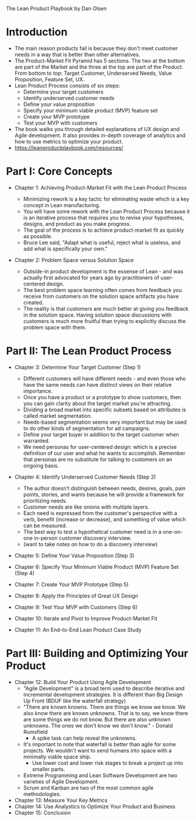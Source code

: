 The Lean Product Playbook by Dan Olsen

# Introduction
- The main reason products fail is because they don't meet customer needs in a way that is better than other alternatives.
- The Product-Market Fit Pyramid has 5 sections.  The two at the bottom are part of the Market and the three at the top are part of the Product.  From bottom to top: Target Customer, Underserved Needs, Value Proposition, Feature Set, UX.
- Lean Product Process consists of six steps:
	- Determine your target customers
	- Identify underserved customer needs
	- Define your value proposition
	- Specify your minimum viable product (MVP) feature set
	- Create your MVP prototype
	- Test your MVP with customers
- The book walks you through detailed explanations of UX design and Agile development.  It also provides in-depth coverage of analytics and how to use metrics to optimize your product.
- https://leanproductplaybook.com/resources/

# Part I: Core Concepts
- Chapter 1: Achieving Product-Market Fit with the Lean Product Process
	- Minimizing rework is a key tactic for eliminating waste which is a key concept in Lean manufacturing.
	- You will have some rework with the Lean Product Process because it is an iterative process that requires you to revise your hypotheses, designs, and product as you make progress.
	- The goal of the process is to achieve product-market fit as quickly as possible.
	- Bruce Lee said, "Adapt what is useful, reject what is useless, and add what is specifically your own."

- Chapter 2: Problem Space versus Solution Space
	- Outside-in product development is the essense of Lean - and was actually first advocated for years ago by practitioners of user-centered design.
	- The best problem space learning often comes from feedback you receive from customers on the solution space artifacts you have created.
	- The reality is that customers are much better at giving you feedback in the solution space. Having solution space discussions with customers is much more fruitful than trying to explicitly discuss the problem space with them.

# Part II: The Lean Product Process
- Chapter 3: Determine Your Target Customer (Step 1)
	- Different customers will have different needs - and even those who have the same needs can have distinct views on their relative importance.
	- Once you have a product or a prototype to show customers, then you can gain clarity about the target market you're attracting.
	- Dividing a broad market into specific subsets based on attributes is called market segmentation.
	- Needs-based segmentation seems very important but may be used to do other kinds of segmentation for ad campaigns.
	- Define your target buyer in addition to the target customer when warranted.
	- We need personas for user-centered design: which is a precise definition of our user and what he wants to accomplish.  Remember that personas are no substitute for talking to customers on an ongoing basis.

- Chapter 4: Identify Underserved Customer Needs (Step 2)
	- The author doesn't distinguish between needs, desires, goals, pain points, stories, and wants because he will provide a framework for prioritizing needs.
	- Customer needs are like onions with multiple layers.
	- Each need is expressed from the customer's perspective with a verb, benefit (increase or decrease), and something of value which can be measured.
	- The best way to test a hypothetical customer need is in a one-on-one in-person customer discovery interview.
	- (want to take notes on how to do a discovery interview)

- Chapter 5: Define Your Value Proposition (Step 3)
- Chapter 6: Specify Your Minimum Viable Product (MVP) Feature Set (Step 4)
- Chapter 7: Create Your MVP Prototype (Step 5)
- Chapter 8: Apply the Principles of Great UX Design
- Chapter 9: Test Your MVP with Customers (Step 6)
- Chapter 10: Iterate and Pivot to Improve Product-Market Fit
- Chapter 11: An End-to-End Lean Product Case Study

# Part III: Building and Optimizing Your Product
- Chapter 12: Build Your Product Using Agile Development
	- "Agile Development" is a broad term used to describe iterative and incremental development strategies.  It is different than Big Design Up Front (BDUF like the waterfall strategy)
	- "There are known knowns.  There are things we know we know.  We also know there are known unknowns.  That is to say, we know there are some things we do not know.  But there are also unknown unknowns.  The ones we don't know we don't know." - Donald Rumsfield
		- A spike task can help reveal the unknowns.
	- It's important to note that waterfall is better than agile for some projects.  We wouldn't want to send humans into space with a minimally viable space ship.
		- Use lower cost and lower risk stages to break a project up into smaller parts.
	- Extreme Programming and Lean Software Development are two varieties of Agile Development.
	- Scrum and Kanban are two of the most common agile methodologies.
- Chapter 13: Measure Your Key Metrics
- Chapter 14: Use Analystics to Optimize Your Product and Business
- Chapter 15: Conclusion
